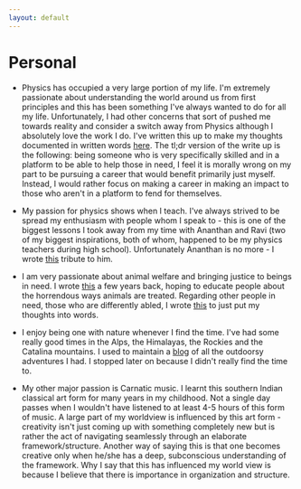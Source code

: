 ```yaml
---
layout: default
---
```


# Personal

* Physics has occupied a very large portion of my life. I'm extremely passionate about understanding the world around us from first principles and this has been something I've always wanted to do for all my life. Unfortunately, I had other concerns that sort of pushed me towards reality and consider a switch away from Physics although I absolutely love the work I do. I've written this up to make my thoughts documented in written words [here](https://docs.google.com/document/d/1PHNAtSWIIkav4CmcQVZcH2ZMKA8BsHL-qfGcUA8Tkh8/edit?usp=sharing). The tl;dr version of the write up is the following: being someone who is very specifically skilled and in a platform to be able to help those in need, I feel it is morally wrong on my part to be pursuing a career that would benefit primarily just myself. Instead, I would rather focus on making a career in making an impact to those who aren't in a platform to fend for themselves.

* My passion for physics shows when I teach. I've always strived to be spread my enthusiasm with people whom I speak to - this is one of the biggest lessons I took away from my time with Ananthan and Ravi (two of my biggest inspirations, both of whom, happened to be my physics teachers during high school). Unfortunately Ananthan is no more - I wrote [this](https://medium.com/@arunravishankar/to-the-man-who-made-me-fc51bc6514b0) tribute to him. 

* I am very passionate about animal welfare and bringing justice to beings in need. I wrote [this](https://medium.com/@arunravishankar/all-this-is-normal-should-it-be-50c399011dc5) a few years back, hoping to educate people about the horrendous ways animals are treated. Regarding other people in need, those who are differently abled, I wrote [this](https://medium.com/@arunravishankar/why-do-abnormal-people-get-treated-differently-ae0e10c226ca) to just put my thoughts into words.

* I enjoy being one with nature whenever I find the time. I've had some really good times in the Alps, the Himalayas, the Rockies and the Catalina mountains. I used to maintain a [blog](https://thepolarbearwalk.tumblr.com/) of all the outdoorsy adventures I had. I stopped later on because I didn't really find the time to. 

* My other major passion is Carnatic music. I learnt this southern Indian classical art form for many years in my childhood. Not a single day passes when I wouldn't have listened to at least 4-5 hours of this form of music. A large part of my worldview is influenced by this art form - creativity isn't just coming up with something completely new but is rather the act of navigating seamlessly through an elaborate framework/structure. Another way of saying this is that one becomes creative only when he/she has a deep, subconscious understanding of the framework. Why I say that this has influenced my world view is because I believe that there is importance in organization and structure.

